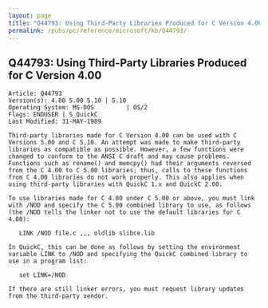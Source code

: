 ```yaml
---
layout: page
title: "Q44793: Using Third-Party Libraries Produced for C Version 4.00"
permalink: /pubs/pc/reference/microsoft/kb/Q44793/
---
```


## Q44793: Using Third-Party Libraries Produced for C Version 4.00

	Article: Q44793
	Version(s): 4.00 5.00 5.10 | 5.10
	Operating System: MS-DOS         | OS/2
	Flags: ENDUSER | S_QuickC
	Last Modified: 31-MAY-1989
	
	Third-party libraries made for C Version 4.00 can be used with C
	Versions 5.00 and C 5.10. An attempt was made to make third-party
	libraries as compatible as possible. However, a few functions were
	changed to conform to the ANSI C draft and may cause problems.
	Functions such as rename() and memcpy() had their arguments reversed
	from the C 4.00 to C 5.00 libraries; thus, calls to these functions
	from C 4.00 libraries do not work properly. This also applies when
	using third-party libraries with QuickC 1.x and QuickC 2.00.
	
	To use libraries made for C 4.00 under C 5.00 or above, you must link
	with /NOD and specify the C 5.00 combined library to use, as follows
	(the /NOD tells the linker not to use the default libraries for C 4.00):
	
	   LINK /NOD file.c ,,, oldlib slibce.lib
	
	In QuickC, this can be done as follows by setting the environment
	variable LINK to /NOD and specifying the QuickC combined library to
	use in a program list:
	
	   set LINK=/NOD
	
	If there are still linker errors, you must request library updates
	from the third-party vendor.

